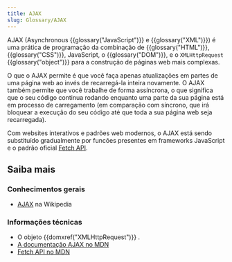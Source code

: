 ```yaml
---
title: AJAX
slug: Glossary/AJAX
---
```


AJAX (Asynchronous {{glossary("JavaScript")}} e {{glossary("XML")}}) é uma prática de programação da combinação de {{glossary("HTML")}}, {{glossary("CSS")}}, JavaScript, o {{glossary("DOM")}}, e o `XMLHttpRequest` {{glossary("object")}} para a construção de páginas web mais complexas.

O que o AJAX permite é que você faça apenas atualizações em partes de uma página web ao invés de recarregá-la inteira novamente. O AJAX também permite que você trabalhe de forma assíncrona, o que significa que o seu código continua rodando enquanto uma parte da sua página está em processo de carregamento (em comparação com síncrono, que irá bloquear a execução do seu código até que toda a sua página web seja recarregada).

Com websites interativos e padrões web modernos, o AJAX está sendo substituído gradualmente por funcões presentes em frameworks JavaScript e o padrão oficial [Fetch API](/pt-BR/docs/Web/API/Fetch_API).

## Saiba mais

### Conhecimentos gerais

- [AJAX](https://pt.wikipedia.org/wiki/AJAX) na Wikipedia

### Informações técnicas

- O objeto {{domxref("XMLHttpRequest")}} .
- [A documentação AJAX no MDN](/pt-BR/docs/AJAX)
- [Fetch API no MDN](/pt-BR/docs/Web/API/Fetch_API/Using_Fetch)
